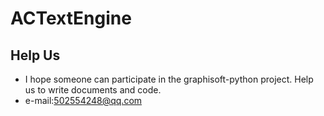 # ACTextEngine


## Help Us

* I hope someone can participate in the graphisoft-python project. Help us to write documents and code.
* e-mail:502554248@qq.com